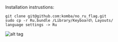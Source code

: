 Installation instrustions:

```
git clone git@github.com:komba/no_ru_flag.git
sudo cp -r Ru.bundle /Library/Keyboard\ Layouts/
language settings -> Ru
```

![alt tag](http://img.pandawhale.com/post-11150-Grumpy-Cat-GOOD-and-NO-memes-pGrc.jpeg)